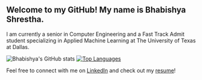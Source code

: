 ## Welcome to my GitHub! My name is Bhabishya Shrestha.

I am currently a senior in Computer Engineering and a Fast Track Admit student specializing in Applied Machine Learning at The University of Texas at Dallas.

![Bhabishya's GitHub stats](https://github-readme-stats.vercel.app/api?username=bhabishya-shrestha&show_icons=true&theme=dark&show=reviews,discussions_started,discussions_answered,prs_merged,prs_merged_percentage)  [![Top Languages](https://github-readme-stats.vercel.app/api/top-langs/?username=bhabishya-shrestha&layout=pie)](https://github.com/anuraghazra/github-readme-stats)

Feel free to connect with me on [LinkedIn](https://www.linkedin.com/in/shrestha-bhabishya/) and check out my [resume](https://www.linkedin.com/in/shrestha-bhabishya/details/featured/1635555956026/single-media-viewer/?profileId=ACoAADTuBEMB8XPGOdGrJHJKxsgnheNFTH0mxlA)!

